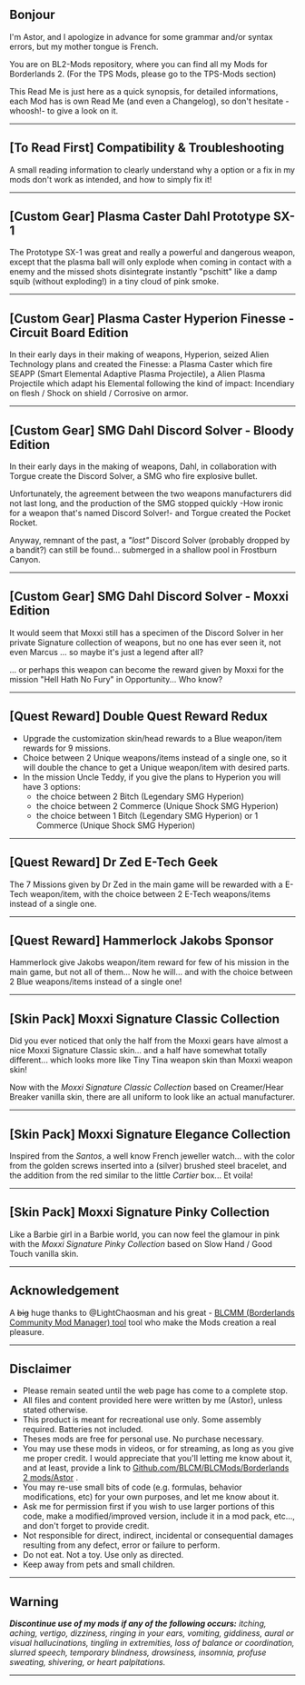 ﻿## Bonjour

I'm Astor, and I apologize in advance for some grammar and/or syntax errors, but my mother tongue is French.

You are on BL2-Mods repository, where you can find all my Mods for Borderlands 2. (For the TPS Mods, please go to the TPS-Mods section) 

This Read Me is just here as a quick synopsis, for detailed informations, each Mod has is own Read Me (and even a Changelog), so don't hesitate -whoosh!- to give a look on it.

* * * * *

## [To Read First] Compatibility & Troubleshooting

A small reading information to clearly understand why a option or a fix in my mods don't work as intended, and how to simply fix it!

* * * * *
 
## [Custom Gear] Plasma Caster Dahl Prototype SX-1

The Prototype SX-1 was great and really a powerful and dangerous weapon, except that the plasma ball will only explode when coming in contact with a enemy and the missed shots disintegrate instantly "pschitt" like a damp squib (without exploding!) in a tiny cloud of pink smoke.

 * * * * *

## [Custom Gear] Plasma Caster Hyperion Finesse - Circuit Board Edition

In their early days in their making of weapons, Hyperion, seized Alien Technology plans and created the Finesse: a Plasma Caster which fire SEAPP (Smart Elemental Adaptive Plasma Projectile), a Alien Plasma Projectile which adapt his Elemental following the kind of impact: Incendiary on flesh / Shock on shield / Corrosive on armor. 

 * * * * *
 
## [Custom Gear] SMG Dahl Discord Solver - Bloody Edition

In their early days in the making of weapons, Dahl, in collaboration with Torgue create the Discord Solver, a SMG who fire explosive bullet. 

Unfortunately, the agreement between the two weapons manufacturers did not last long, and the production of the SMG stopped quickly -How ironic for a weapon that's named Discord Solver!- and Torgue created the Pocket Rocket.

Anyway, remnant of the past, a *"lost"* Discord Solver (probably dropped by a bandit?) can still be found... submerged in a shallow pool in Frostburn Canyon.

* * * * *

## [Custom Gear] SMG Dahl Discord Solver - Moxxi Edition

It would seem that Moxxi still has a specimen of the Discord Solver in her private Signature collection of weapons, but no one has ever seen it, not even Marcus ... so maybe it's just a legend after all? 
 
... or perhaps this weapon can become the reward given by Moxxi for the mission "Hell Hath No Fury" in Opportunity...  Who know? 

* * * * * 
 
## [Quest Reward] Double Quest Reward Redux

 - Upgrade the customization skin/head rewards to a Blue weapon/item rewards for 9 missions.
 - Choice between 2 Unique weapons/items instead of a single one, so it will double the chance to get a Unique weapon/item with desired parts.
 - In the mission Uncle Teddy, if you give the plans to Hyperion you will have 3 options: 
   - the choice between 2 Bitch (Legendary SMG Hyperion) 
   - the choice between 2 Commerce (Unique Shock SMG Hyperion)
   - the choice between 1 Bitch (Legendary SMG Hyperion) or 1 Commerce (Unique Shock SMG Hyperion)
 
 * * * * *
 
## [Quest Reward] Dr Zed E-Tech Geek

The 7 Missions given by Dr Zed in the main game will be rewarded with a E-Tech weapon/item, with the choice between 2 E-Tech weapons/items instead of a single one.
 
* * * * * 

## [Quest Reward] Hammerlock Jakobs Sponsor

Hammerlock give Jakobs weapon/item reward for few of his mission in the main game, but not all of them... Now he will... and with the choice between 2 Blue weapons/items instead of a single one!

* * * * *

## [Skin Pack] Moxxi Signature Classic Collection

Did you ever noticed that only the half from the Moxxi gears have almost a nice Moxxi Signature Classic skin... and a half have somewhat totally different... which looks more like Tiny Tina weapon skin than Moxxi weapon skin!

Now with the *Moxxi Signature Classic Collection* based on Creamer/Hear Breaker vanilla skin, there are all uniform to look like an actual manufacturer.
  
* * * * *

## [Skin Pack] Moxxi Signature Elegance Collection

Inspired from the *Santos*, a well know French jeweller watch... with the color from the golden screws inserted into a (silver) brushed steel bracelet, and the addition from the red similar to the little *Cartier* box... Et voila!

* * * * *

## [Skin Pack] Moxxi Signature Pinky Collection

Like a Barbie girl in a Barbie world, you can now feel the glamour in pink with the *Moxxi Signature Pinky Collection* based on Slow Hand / Good Touch vanilla skin.

* * * * *
 
 
## Acknowledgement

A ~~big~~ huge thanks to @LightChaosman and his great - [BLCMM (Borderlands Community Mod Manager) tool](https://github.com/BLCM/BLCMods/wiki/Borderlands-Community-Mod-Manager) tool who make the Mods creation a real pleasure. 

 * * * * *
 
## Disclaimer

- Please remain seated until the web page has come to a complete stop. 
- All files and content provided here were written by me (Astor), unless stated otherwise.
- This product is meant for recreational use only. Some assembly required. Batteries not included.
- Theses mods are free for personal use. No purchase necessary.
- You may use these mods in videos, or for streaming, as long as you give me proper credit. I would appreciate that you'll letting me know about it, and at least, provide a link to [Github.com/BLCM/BLCMods/Borderlands 2 mods/Astor](https://github.com/BLCM/BLCMods/tree/master/Borderlands%202%20mods/Astor) .
- You may re-use small bits of code (e.g. formulas, behavior modifications, etc) for your own purposes, and let me know about it. 
- Ask me for permission first if you wish to use larger portions of this code, make a modified/improved version, include it in a mod pack, etc..., and don't forget to provide credit.
- Not responsible for direct, indirect, incidental or consequential damages resulting from any defect, error or failure to perform.
- Do not eat. Not a toy. Use only as directed.
- Keep away from pets and small children.

 * * * * *
 
## Warning 
 
_**Discontinue use of my mods if any of the following occurs:** itching, aching, vertigo, dizziness, ringing in your ears, vomiting, giddiness, aural or visual hallucinations, tingling in extremities, loss of balance or coordination, slurred speech, temporary blindness, drowsiness, insomnia, profuse sweating, shivering, or heart palpitations._

 * * * * *
